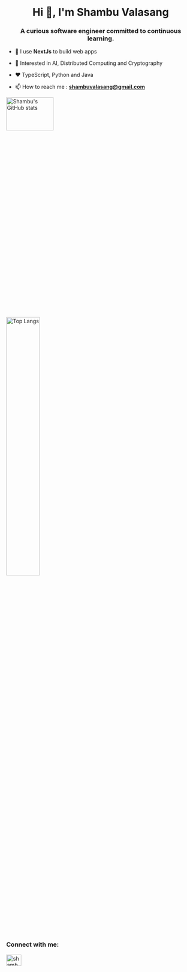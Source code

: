 <h1 align="center">Hi 👋, I'm Shambu Valasang</h1>
<h3 align="center">A curious software engineer committed to continuous learning.</h3>


- 🌱 I use **NextJs** to build web apps

- 💬 Interested in AI, Distributed Computing and Cryptography 

- :heart: TypeScript, Python and Java

- 📫 How to reach me : **shambuvalasang@gmail.com**


<div>
  <img alt="Shambu's GitHub stats" class="img" src="https://github-readme-stats.vercel.app/api?username=shambu09&show_icons=true&theme=radical&locale=en&count_private=true&layout=compact"  width="50%" height="15%"/>
  &nbsp; &nbsp; &nbsp; &nbsp; &nbsp; &nbsp;
  <img alt="Top Langs" class="img" src="https://github-readme-stats.vercel.app/api/top-langs/?username=shambu09&show_icons=true&theme=radical&hide=jupyter%20Notebook&locale=en&layout=compact" width="42%"/>
</div>


<h3 align="left">Connect with me:</h3>
<p align="left">
<a href="https://linkedin.com/in/shambu-valasang" target="blank"><img align="center" src="https://cdn1.iconfinder.com/data/icons/logotypes/32/square-linkedin-256.png" alt="shambu-valasang" height="30" width="40" /></a>
</p>
